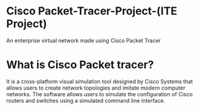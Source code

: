 # Cisco Packet-Tracer-Project-(ITE Project)
An enterprise virtual network made using Cisco Packet Tracer

# What is Cisco Packet tracer?
It is a cross-platform visual simulation tool designed by Cisco Systems that allows users to create network topologies and imitate modern computer networks. The software allows users to simulate the configuration of Cisco routers and switches using a simulated command line interface.
